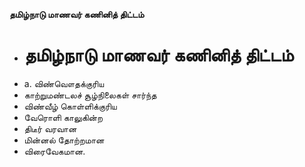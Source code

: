 **தமிழ்நாடு மாணவர் கணினித் திட்டம்**
- # தமிழ்நாடு மாணவர் கணினித் திட்டம்
- a. விண்வௌதக்குரிய
- காற்றுமண்டலச் சூழ்நிலைகள் சார்ந்த
- விண்வீழ் கொள்ளிக்குரிய
- வேரொளி காலுகின்ற
- திடீர் வரவான
- மின்னல் தோற்றமான
- விரைவேகமான.

